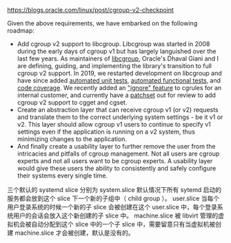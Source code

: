 https://blogs.oracle.com/linux/post/cgroup-v2-checkpoint



Given the above requirements, we have embarked on the following roadmap:

- Add cgroup v2 support to libcgroup. Libcgroup was started in 2008 during the early days of cgroup v1 but has largely languished over the last few years. As maintainers of [libcgroup](https://github.com/libcgroup), Oracle's Dhaval Giani and I are defining, guiding, and implementing the library's transition to full cgroup v2 support. In 2019, we restarted development on libcgroup and have since added [automated unit tests](https://travis-ci.org/libcgroup/libcgroup), [automated functional tests](https://github.com/libcgroup/libcgroup-tests/tree/master/ftests), and [code coverage](https://coveralls.io/github/libcgroup/libcgroup?branch=master). We recently added an ["ignore" feature](https://github.com/libcgroup/libcgroup/commit/ae76f3a8c9c90ac05feb046714f4f6566b24cd3c) to cgrules for an internal customer, and currently have a [patchset](https://sourceforge.net/p/libcg/mailman/message/37007410/) out for review to add cgroup v2 support to cgget and cgset.
- Create an abstraction layer that can receive cgroup v1 (or v2) requests and translate them to the correct underlying system settings - be it v1 or v2. This layer should allow cgroup v1 users to continue to specify v1 settings even if the application is running on a v2 system, thus minimizing changes to the application.
- And finally create a usability layer to further remove the user from the intricacies and pitfalls of cgroup management. Not all users are cgroup experts and not all users want to be cgroup experts. A usability layer would give these users the ability to consistently and safely configure their systems every single time.



三个默认的 systemd slice 分别为
system.slice
默认情况下所有 sytemd 启动的服务都会放到这个 slice 下一个新的子组中（ child group ）。
user.slice
当每个用户登录系统的时候一个新的子 slice 会被创建在这个 user.slice 中，每个登录系统用户的会话会放入这个新创建的子 slice 中。
machine.slice
被 libvirt 管理的虚拟机会被自动分配到这个 slice 中的一个子 slice 中，需要留意只有当虚拟机被创建 machine.slice 才会被创建，默认是没有的。
